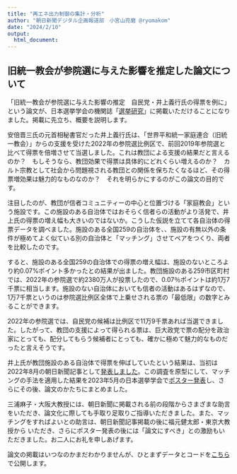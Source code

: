 ```yaml
---
title: "再エネ出力制御の集計・分析"
author: "朝日新聞デジタル企画報道部　小宮山亮磨 @ryomakom"
date: "2024/2/10"
output:
  html_document:
---
```


## 旧統一教会が参院選に与えた影響を推定した論文について
「旧統一教会が参院選に与えた影響の推定　自民党・井上義行氏の得票を例に」という論文が、日本選挙学会の機関誌「[選挙研究](https://www.jaesnet.org/research/publications/index.html)」に掲載いただけることになりました。掲載に先立ち、概要を説明します。


安倍晋三氏の元首相秘書官だった井上義行氏は、「世界平和統一家庭連合（旧統一教会）」からの支援を受けた2022年の参院選比例区で、前回2019年参院選と比べて得票を倍増させて当選しました。これは教団による支援の結果だと言えるのか？　もしそうなら、教団効果で得票は具体的にどれくらい増えるのか？　カルト宗教として社会から問題視される教団との関係を保ちたくなるほど、その得票増効果は魅力的なものなのか？　それを明らかにするのがこの論文の目的です。


注目したのが、教団が信者コミュニティーの中心と位置づける「家庭教会」という施設です。この施設のある自治体ではおそらく信者らの活動がより活発で、井上氏の得票の増え幅も大きいのではないか。こうした仮説を立てて各自治体の得票データを調べました。施設のある全国259の自治体を、、施設の有無以外の条件が極めてよく似ている別の自治体と「マッチング」させてペアをつくり、両者を比較したのです。


すると、施設のある全国259の自治体での得票の増え幅は、施設のないところより約0.07%ポイント多かったとの結果が出ました。教団施設のある259市区町村では、2022年の参院選で約2380万人が投票したので、0.07％ポイントは約1万7千票に相当します。施設のない自治体においても信者の活動はあるはずなので、1万7千票というのは参院選比例区全体で上乗せされる票の「最低限」の数字とみることができます。


2022年の参院選では、自民党の候補は比例区で11万9千票あれば当選できました。したがって、教団の支援によって得られる票は、巨大政党で票の配分を政治家にとっても、配分してもらう候補者にとっても、確かに極めて魅力的なものだったと言えそうです。


井上氏が教団施設のある自治体で得票を伸ばしていたという結果は、当初は2022年8月の朝日新聞記事として[発表しました](https://digital.asahi.com/articles/ASQ8K7VY0Q8CULEI001.html)。この調査を原型にして、マッチングの手法を適用した結果を2023年5月の日本選挙学会で[ポスター発表](https://github.com/ryomakom/UC_inoue/blob/main/%E9%81%B8%E6%8C%99%E5%AD%A6%E4%BC%9A%E3%83%9D%E3%82%B9%E3%82%BF%E3%83%BC.pdf)し、さらにその後、論文のかたちにまとめました。


三浦麻子・大阪大教授には、朝日新聞に掲載される前の段階からさまざまな助言をいただき、論文化に際しても手取り足取りご指導いただきました。また、マッチングをすればよいとの助言は、朝日新聞記事掲載の後に福元健太郎・東京大教授から
いただき、さらにポスター発表の後には「論文にすべき」との激励もいただきました。お二人にお礼を申しあげます。


論文の掲載はいつなのかまだわかりませんが、ひとまずデータとコードを[こちら](https://ryomakom.github.io/UC_inoue2/)で公開します。
